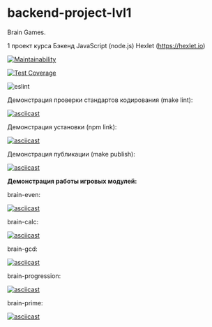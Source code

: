 # backend-project-lvl1
Brain Games.

1 проект курса Бэкенд JavaScript (node.js) Hexlet (https://hexlet.io)

[![Maintainability](https://api.codeclimate.com/v1/badges/f2f4e603ea388912fb0e/maintainability)](https://codeclimate.com/github/svezr/backend-project-lvl1/maintainability)

[![Test Coverage](https://api.codeclimate.com/v1/badges/f2f4e603ea388912fb0e/test_coverage)](https://codeclimate.com/github/svezr/backend-project-lvl1/test_coverage)

![eslint](https://github.com/svezr/backend-project-lvl1/workflows/make_lint/badge.svg)

Демонстрация проверки стандартов кодирования (make lint):

[![asciicast](https://asciinema.org/a/WcoXLIavFS1xW6seh01KxmhIb.svg)](https://asciinema.org/a/WcoXLIavFS1xW6seh01KxmhIb)

Демонстрация установки (npm link):

[![asciicast](https://asciinema.org/a/WE8gMGv7g0cMo2xhurDFRRnBE.svg)](https://asciinema.org/a/WE8gMGv7g0cMo2xhurDFRRnBE)

Демонстрация публикации (make publish):

[![asciicast](https://asciinema.org/a/wTkN80zfc3LVLef3Cw8pEoGZc.svg)](https://asciinema.org/a/wTkN80zfc3LVLef3Cw8pEoGZc)

**Демонстрация работы игровых модулей:**

brain-even:

[![asciicast](https://asciinema.org/a/4TZ57sAIAQ2R5XaeyibqVrcwk.svg)](https://asciinema.org/a/4TZ57sAIAQ2R5XaeyibqVrcwk)

brain-calc:

[![asciicast](https://asciinema.org/a/Y5hMx7Z6NlDTMsQczjstKGWaV.svg)](https://asciinema.org/a/Y5hMx7Z6NlDTMsQczjstKGWaV)

brain-gcd:

[![asciicast](https://asciinema.org/a/WtETztUYBTTUSNfcNT7aoHjge.svg)](https://asciinema.org/a/WtETztUYBTTUSNfcNT7aoHjge)

brain-progression:

[![asciicast](https://asciinema.org/a/nMWjuo0ujea17OZDkLKXWfNgY.svg)](https://asciinema.org/a/nMWjuo0ujea17OZDkLKXWfNgY)

brain-prime:

[![asciicast](https://asciinema.org/a/l6Xo0F9yVsrcp7KuMkyK5dOYn.svg)](https://asciinema.org/a/l6Xo0F9yVsrcp7KuMkyK5dOYn)
